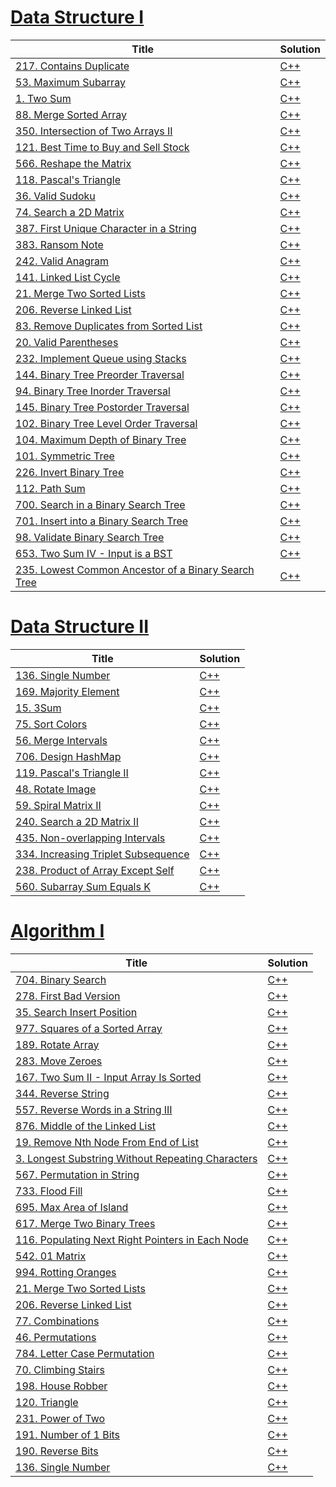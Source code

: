 # [Data Structure I](https://leetcode.com/study-plan/data-structure/)

| Title                                                                                                                                | Solution                                                                |
| ------------------------------------------------------------------------------------------------------------------------------------ | ----------------------------------------------------------------------- |
| [217. Contains Duplicate](https://leetcode.com/problems/contains-duplicate/)                                                         | [C++](./DataStructureI/217.ContainsDuplicate.cpp)                       |
| [53. Maximum Subarray](https://leetcode.com/problems/maximum-subarray/)                                                              | [C++](./DataStructureI/53.MaximumSubarray.cpp)                          |
| [1. Two Sum](https://leetcode.com/problems/two-sum/)                                                                                 | [C++](./DataStructureI/1.TwoSum.cpp)                                    |
| [88. Merge Sorted Array](https://leetcode.com/problems/merge-sorted-array/)                                                          | [C++](./DataStructureI/88.MergeSortedArray.cpp)                         |
| [350. Intersection of Two Arrays II](https://leetcode.com/problems/intersection-of-two-arrays-ii/)                                   | [C++](./DataStructureI/350.IntersectionfTwoArraysII.cpp)                |
| [121. Best Time to Buy and Sell Stock](https://leetcode.com/problems/best-time-to-buy-and-sell-stock/)                               | [C++](./DataStructureI/121.BestTimetoBuyandSellStock.cpp)               |
| [566. Reshape the Matrix](https://leetcode.com/problems/reshape-the-matrix/)                                                         | [C++](./DataStructureI/566.ReshapetheMatrix.cpp)                        |
| [118. Pascal's Triangle](https://leetcode.com/problems/pascals-triangle/)                                                            | [C++](./DataStructureI/118.Pascal'sTriangle.cpp)                        |
| [36. Valid Sudoku](https://leetcode.com/problems/valid-sudoku/)                                                                      | [C++](./DataStructureI/36.ValidSudoku.cpp)                              |
| [74. Search a 2D Matrix](https://leetcode.com/problems/search-a-2d-matrix/)                                                          | [C++](./DataStructureI/74.Searcha2DMatrix.cpp)                          |
| [387. First Unique Character in a String](https://leetcode.com/problems/first-unique-character-in-a-string/)                         | [C++](./DataStructureI/387.FirstUniqueCharacterinaString.cpp)           |
| [383. Ransom Note](https://leetcode.com/problems/ransom-note/)                                                                       | [C++](./DataStructureI/383.RansomNote.cpp)                              |
| [242. Valid Anagram](https://leetcode.com/problems/valid-anagram/)                                                                   | [C++](./DataStructureI/242.ValidAnagram.cpp)                            |
| [141. Linked List Cycle](https://leetcode.com/problems/linked-list-cycle/)                                                           | [C++](./DataStructureI/141.LinkedListCycle.cpp)                         |
| [21. Merge Two Sorted Lists](https://leetcode.com/problems/merge-two-sorted-lists/)                                                  | [C++](./DataStructureI/21.MergeTwoSortedLists.cpp)                      |
| [206. Reverse Linked List](https://leetcode.com/problems/reverse-linked-list/)                                                       | [C++](./DataStructureI/206.ReverseLinkedList.cpp)                       |
| [83. Remove Duplicates from Sorted List](https://leetcode.com/problems/remove-duplicates-from-sorted-list/)                          | [C++](./DataStructureI/83.RemoveDuplicatesfromSortedList.cpp)           |
| [20. Valid Parentheses](https://leetcode.com/problems/valid-parentheses/)                                                            | [C++](./DataStructureI/20.ValidParentheses.cpp)                         |
| [232. Implement Queue using Stacks](https://leetcode.com/problems/implement-queue-using-stacks/)                                     | [C++](./DataStructureI/232.ImplementQueueusingStacks.cpp)               |
| [144. Binary Tree Preorder Traversal](https://leetcode.com/problems/binary-tree-preorder-traversal/)                                 | [C++](./DataStructureI/144.BinaryTreePreorderTraversal.cpp)             |
| [94. Binary Tree Inorder Traversal](https://leetcode.com/problems/binary-tree-inorder-traversal/)                                    | [C++](./DataStructureI/94.BinaryTreeInorderTraversal.cpp)               |
| [145. Binary Tree Postorder Traversal](https://leetcode.com/problems/binary-tree-postorder-traversal/)                               | [C++](./DataStructureI/144.BinaryTreePreorderTraversal.cpp)             |
| [102. Binary Tree Level Order Traversal](https://leetcode.com/problems/binary-tree-level-order-traversal/)                           | [C++](./DataStructureI/102.BinaryTreeLevelOrderTraversal.cpp)           |
| [104. Maximum Depth of Binary Tree](https://leetcode.com/problems/maximum-depth-of-binary-tree/)                                     | [C++](./DataStructureI/104.MaximumDepthofBinaryTree.cpp)                |
| [101. Symmetric Tree](https://leetcode.com/problems/symmetric-tree/)                                                                 | [C++](./DataStructureI/101.SymmetricTree.cpp)                           |
| [226. Invert Binary Tree](https://leetcode.com/problems/invert-binary-tree/)                                                         | [C++](./DataStructureI/226.InvertBinaryTree.cpp)                        |
| [112. Path Sum](https://leetcode.com/problems/path-sum/)                                                                             | [C++](./DataStructureI/112.PathSum.cpp)                                 |
| [700. Search in a Binary Search Tree](https://leetcode.com/problems/search-in-a-binary-search-tree/)                                 | [C++](./DataStructureI/700.SearchinaBinarySearchTree.cpp)               |
| [701. Insert into a Binary Search Tree](https://leetcode.com/problems/insert-into-a-binary-search-tree/)                             | [C++](./DataStructureI/701.InsertintoaBinarySearchTree.cpp)             |
| [98. Validate Binary Search Tree](https://leetcode.com/problems/validate-binary-search-tree/)                                        | [C++](./DataStructureI/98.ValidateBinarySearchTree.cpp)                 |
| [653. Two Sum IV - Input is a BST](https://leetcode.com/problems/two-sum-iv-input-is-a-bst/)                                         | [C++](./DataStructureI/653.TwoSumIV-InputisaBST.cpp)                    |
| [235. Lowest Common Ancestor of a Binary Search Tree](https://leetcode.com/problems/lowest-common-ancestor-of-a-binary-search-tree/) | [C++](./DataStructureI/235.LowestCommonAncestorofaBinarySearchTree.cpp) |

# [Data Structure II](https://leetcode.com/study-plan/data-structure/)

| Title                                                                                                                                        | Solution                                                      |
| -------------------------------------------------------------------------------------------------------------------------------------------- | ------------------------------------------------------------- |
| [136. Single Number](https://leetcode.com/problems/single-number/)                                                                           | [C++](./DataStructureII/136.SingleNumber.cpp)                 |
| [169. Majority Element](https://leetcode.com/problems/majority-element/)                                                                     | [C++](./DataStructureII/169.MajorityElement.cpp)              |
| [15. 3Sum](https://leetcode.com/problems/3sum/)                                                                                              | [C++](./DataStructureII/15.3Sum.cpp)                          |
| [75. Sort Colors](https://leetcode.com/problems/sort-colors/)                                                                                | [C++](./DataStructureII/75.SortColors.cpp)                    |
| [56. Merge Intervals](https://leetcode.com/problems/merge-intervals/)                                                                        | [C++](./DataStructureII/56.MergeIntervals.cpp)                |
| [706. Design HashMap](https://leetcode.com/problems/design-hashmap/)                                                                         | [C++](./DataStructureII/706.DesignHashMap.cpp)                |
| [119. Pascal's Triangle II](https://leetcode.com/problems/pascals-triangle-ii)                                                               | [C++](./DataStructureII/119.Pascal'sTriangleII.cpp)           |
| [48. Rotate Image](https://leetcode.com/problems/rotate-image)                                                                               | [C++](./DataStructureII/48.RotateImage.cpp)                   |
| [59. Spiral Matrix II](https://leetcode.com/problems/spiral-matrix-ii/?envType=study-plan&id=data-structure-ii)                              | [C++](./DataStructureII/59.SpiralMatrixII.cpp)                |
| [240. Search a 2D Matrix II](https://leetcode.com/problems/search-a-2d-matrix-ii/?envType=study-plan&id=data-structure-ii)                   | [C++](./DataStructureII/240.Searcha2DMatrixII.cpp)            |
| [435. Non-overlapping Intervals](https://leetcode.com/problems/non-overlapping-intervals/?envType=study-plan&id=data-structure-ii)           | [C++](./DataStructureII/435.Non-overlappingIntervals.cpp)     |
| [334. Increasing Triplet Subsequence](https://leetcode.com/problems/increasing-triplet-subsequence/?envType=study-plan&id=data-structure-ii) | [C++](./DataStructureII/334.IncreasingTripletSubsequence.cpp) |
| [238. Product of Array Except Self](https://leetcode.com/problems/product-of-array-except-self/?envType=study-plan&id=data-structure-ii)     | [C++](./DataStructureII/238.ProductofArrayExceptSelf.cpp)     |
| [560. Subarray Sum Equals K](https://leetcode.com/problems/subarray-sum-equals-k/?envType=study-plan&id=data-structure-ii)                   | [C++](./DataStructureII/560.SubarraySumEqualsK.cpp)           |

# [Algorithm I](https://leetcode.com/study-plan/algorithm/)

| Title                                                                                                                              | Solution                                                             |
| ---------------------------------------------------------------------------------------------------------------------------------- | -------------------------------------------------------------------- |
| [704. Binary Search](https://leetcode.com/problems/binary-search/)                                                                 | [C++](./AlgorithmI/704.BinarySearch.cpp)                             |
| [278. First Bad Version](https://leetcode.com/problems/first-bad-version/)                                                         | [C++](./AlgorithmI/278.FirstBadVersion.cpp)                          |
| [35. Search Insert Position](https://leetcode.com/problems/search-insert-position/)                                                | [C++](./AlgorithmI/35.SearchInsertPosition.cpp)                      |
| [977. Squares of a Sorted Array](https://leetcode.com/problems/squares-of-a-sorted-array/)                                         | [C++](./AlgorithmI/977.SquaresofaSortedArray.cpp)                    |
| [189. Rotate Array](https://leetcode.com/problems/rotate-array/)                                                                   | [C++](./AlgorithmI/189.RotateArray.cpp)                              |
| [283. Move Zeroes](https://leetcode.com/problems/move-zeroes/)                                                                     | [C++](./AlgorithmI/283.MoveZeroes.cpp)                               |
| [167. Two Sum II - Input Array Is Sorted](https://leetcode.com/problems/two-sum-ii-input-array-is-sorted/)                         | [C++](./AlgorithmI/167.TwoSumII-InputArrayIsSorted.cpp)              |
| [344. Reverse String](https://leetcode.com/problems/reverse-string/)                                                               | [C++](./AlgorithmI/344.ReverseString.cpp)                            |
| [557. Reverse Words in a String III](https://leetcode.com/problems/reverse-words-in-a-string-iii/)                                 | [C++](./AlgorithmI/557.ReverseWordsinaStringIII.cpp)                 |
| [876. Middle of the Linked List](https://leetcode.com/problems/middle-of-the-linked-list/)                                         | [C++](./AlgorithmI/876.MiddleoftheLinkedList.cpp)                    |
| [19. Remove Nth Node From End of List](https://leetcode.com/problems/remove-nth-node-from-end-of-list/)                            | [C++](./AlgorithmI/19.RemoveNthNodeFromEndofList.cpp)                |
| [3. Longest Substring Without Repeating Characters](https://leetcode.com/problems/longest-substring-without-repeating-characters/) | [C++](./AlgorithmI/3.LongestSubstringWithoutRepeatingCharacters.cpp) |
| [567. Permutation in String](https://leetcode.com/problems/permutation-in-string/)                                                 | [C++](./AlgorithmI/567.PermutationinString.cpp)                      |
| [733. Flood Fill](https://leetcode.com/problems/flood-fill/)                                                                       | [C++](./AlgorithmI/733.FloodFill.cpp)                                |
| [695. Max Area of Island](https://leetcode.com/problems/max-area-of-island/)                                                       | [C++](./AlgorithmI/695.MaxAreaofIsland.cpp)                          |
| [617. Merge Two Binary Trees](https://leetcode.com/problems/merge-two-binary-trees/)                                               | [C++](./AlgorithmI/617.MergeTwoBinaryTrees.cpp)                      |
| [116. Populating Next Right Pointers in Each Node](https://leetcode.com/problems/populating-next-right-pointers-in-each-node/)     | [C++](./AlgorithmI/116.PopulatingNextRightPointersinEachNode.cpp)    |
| [542. 01 Matrix](https://leetcode.com/problems/01-matrix/)                                                                         | [C++](./AlgorithmI/542.01Matrix.cpp)                                 |
| [994. Rotting Oranges](https://leetcode.com/problems/rotting-oranges/)                                                             | [C++](./AlgorithmI/994.RottingOranges.cpp)                           |
| [21. Merge Two Sorted Lists](https://leetcode.com/problems/merge-two-sorted-lists/)                                                | [C++](./AlgorithmI/21.MergeTwoSortedLists.cpp)                       |
| [206. Reverse Linked List](https://leetcode.com/problems/reverse-linked-list/)                                                     | [C++](./AlgorithmI/206.ReverseLinkedList.cpp)                        |
| [77. Combinations](https://leetcode.com/problems/combinations/)                                                                    | [C++](./AlgorithmI/77.Combinations.cpp)                              |
| [46. Permutations](https://leetcode.com/problems/permutations/)                                                                    | [C++](./AlgorithmI/46.Permutations.cpp)                              |
| [784. Letter Case Permutation](https://leetcode.com/problems/letter-case-permutation/)                                             | [C++](./AlgorithmI/784.LetterCasePermutation.cpp)                    |
| [70. Climbing Stairs](https://leetcode.com/problems/climbing-stairs/)                                                              | [C++](./AlgorithmI/70.ClimbingStairs.cpp)                            |
| [198. House Robber](https://leetcode.com/problems/house-robber/)                                                                   | [C++](./AlgorithmI/198.HouseRobber.cpp)                              |
| [120. Triangle](https://leetcode.com/problems/triangle/)                                                                           | [C++](./AlgorithmI/120.Triangle.cpp)                                 |
| [231. Power of Two](https://leetcode.com/problems/power-of-two/)                                                                   | [C++](./AlgorithmI/231.PowerofTwo.cpp)                               |
| [191. Number of 1 Bits](https://leetcode.com/problems/number-of-1-bits/)                                                           | [C++](./AlgorithmI/191.Numberof1Bits.cpp)                            |
| [190. Reverse Bits](https://leetcode.com/problems/reverse-bits/)                                                                   | [C++](./AlgorithmI/190.ReverseBits.cpp)                              |
| [136. Single Number](https://leetcode.com/problems/single-number/)                                                                 | [C++](./AlgorithmI/136.SingleNumber.cpp)                             |
